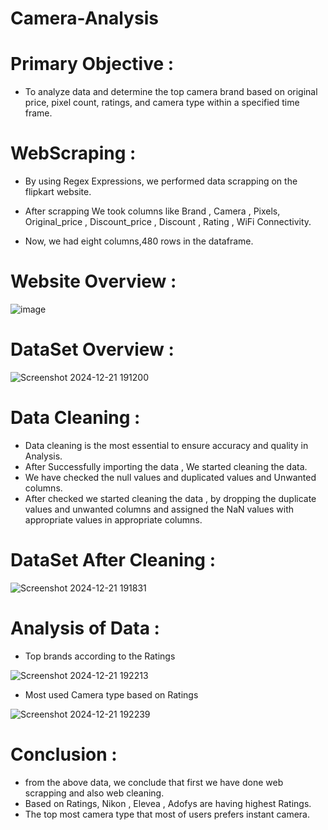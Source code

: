 # Camera-Analysis
# Primary Objective :
+ To analyze data and determine the top camera brand based on original price, pixel count, ratings, and camera type within a specified time frame.
# WebScraping :
+ By using Regex Expressions, we performed data scrapping on the flipkart website.
  
+ After scrapping  We took columns like Brand , Camera , Pixels, Original_price , Discount_price , Discount , Rating , WiFi Connectivity.
  
+ Now, we had eight columns,480 rows in the dataframe.

# Website Overview : 
![image](https://github.com/user-attachments/assets/b0e5b42d-49fe-409a-8b43-f54881701859)
# DataSet Overview :
![Screenshot 2024-12-21 191200](https://github.com/user-attachments/assets/501888ed-16c0-47ba-9dbd-d7428f13efbf)
# Data Cleaning :
+ Data cleaning is the most essential to ensure accuracy and quality in Analysis.
+ After Successfully importing the data , We started cleaning the data.
+ We have checked the null values and duplicated values and Unwanted columns.
+ After checked we started cleaning the data , by dropping the duplicate values and unwanted columns and assigned the NaN values with appropriate values in appropriate columns.

# DataSet After Cleaning :
![Screenshot 2024-12-21 191831](https://github.com/user-attachments/assets/457a2d08-de8a-48e4-9bc0-0d8731059576)
# Analysis of Data :
+ Top brands according to the Ratings
  
![Screenshot 2024-12-21 192213](https://github.com/user-attachments/assets/6dcd2a2b-88db-4c7e-bb78-5b2fbf1021a1)
+ Most used Camera type based on Ratings
  
![Screenshot 2024-12-21 192239](https://github.com/user-attachments/assets/c051bda2-cdbc-438b-9967-8704c22ebe62)

# Conclusion :
+ from the above data, we conclude that first we have done web scrapping and also web cleaning.
+ Based on Ratings, Nikon , Elevea , Adofys are having highest Ratings.
+ The top most camera type that most of users prefers instant camera.



 






